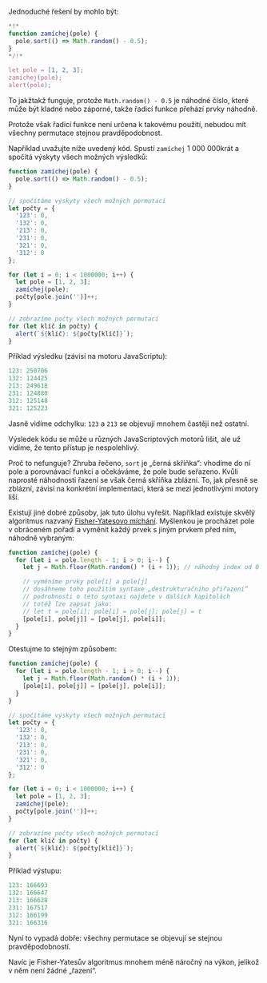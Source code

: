 Jednoduché řešení by mohlo být:

```js run
*!*
function zamíchej(pole) {
  pole.sort(() => Math.random() - 0.5);
}
*/!*

let pole = [1, 2, 3];
zamíchej(pole);
alert(pole);
```

To jakžtakž funguje, protože `Math.random() - 0.5` je náhodné číslo, které může být kladné nebo záporné, takže řadicí funkce přehází prvky náhodně.

Protože však řadicí funkce není určena k takovému použití, nebudou mít všechny permutace stejnou pravděpodobnost.

Například uvažujte níže uvedený kód. Spustí `zamíchej` 1 000 000krát a spočítá výskyty všech možných výsledků:

```js run
function zamíchej(pole) {
  pole.sort(() => Math.random() - 0.5);
}

// spočítáme výskyty všech možných permutací
let počty = {
  '123': 0,
  '132': 0,
  '213': 0,
  '231': 0,
  '321': 0,
  '312': 0
};

for (let i = 0; i < 1000000; i++) {
  let pole = [1, 2, 3];
  zamíchej(pole);
  počty[pole.join('')]++;
}

// zobrazíme počty všech možných permutací
for (let klíč in počty) {
  alert(`${klíč}: ${počty[klíč]}`);
}
```

Příklad výsledku (závisí na motoru JavaScriptu):

```js
123: 250706
132: 124425
213: 249618
231: 124880
312: 125148
321: 125223
```

Jasně vidíme odchylku: `123` a `213` se objevují mnohem častěji než ostatní.

Výsledek kódu se může u různých JavaScriptových motorů lišit, ale už vidíme, že tento přístup je nespolehlivý.

Proč to nefunguje? Zhruba řečeno, `sort` je „černá skříňka“: vhodíme do ní pole a porovnávací funkci a očekáváme, že pole bude seřazeno. Kvůli naprosté náhodnosti řazení se však černá skříňka zblázní. To, jak přesně se zblázní, závisí na konkrétní implementaci, která se mezi jednotlivými motory liší.

Existují jiné dobré způsoby, jak tuto úlohu vyřešit. Například existuje skvělý algoritmus nazvaný [Fisher-Yatesovo míchání](https://en.wikipedia.org/wiki/Fisher%E2%80%93Yates_shuffle). Myšlenkou je procházet pole v obráceném pořadí a vyměnit každý prvek s jiným prvkem před ním, náhodně vybraným:

```js
function zamíchej(pole) {
  for (let i = pole.length - 1; i > 0; i--) {
    let j = Math.floor(Math.random() * (i + 1)); // náhodný index od 0 do i

    // vyměníme prvky pole[i] a pole[j]
    // dosáhneme toho použitím syntaxe „destrukturačního přiřazení“
    // podrobnosti o této syntaxi najdete v dalších kapitolách
    // totéž lze zapsat jako:
    // let t = pole[i]; pole[i] = pole[j]; pole[j] = t
    [pole[i], pole[j]] = [pole[j], pole[i]];
  }
}
```

Otestujme to stejným způsobem:

```js run
function zamíchej(pole) {
  for (let i = pole.length - 1; i > 0; i--) {
    let j = Math.floor(Math.random() * (i + 1));
    [pole[i], pole[j]] = [pole[j], pole[i]];
  }
}

// spočítáme výskyty všech možných permutací
let počty = {
  '123': 0,
  '132': 0,
  '213': 0,
  '231': 0,
  '321': 0,
  '312': 0
};

for (let i = 0; i < 1000000; i++) {
  let pole = [1, 2, 3];
  zamíchej(pole);
  počty[pole.join('')]++;
}

// zobrazíme počty všech možných permutací
for (let klíč in počty) {
  alert(`${klíč}: ${počty[klíč]}`);
}
```

Příklad výstupu:

```js
123: 166693
132: 166647
213: 166628
231: 167517
312: 166199
321: 166316
```

Nyní to vypadá dobře: všechny permutace se objevují se stejnou pravděpodobností.

Navíc je Fisher-Yatesův algoritmus mnohem méně náročný na výkon, jelikož v něm není žádné „řazení“.